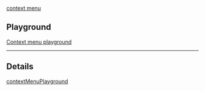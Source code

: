 [context menu](def://?inline)

## Playground

[Context menu playground](actualize:///cookbook/menu/context/playground)

---

## Details

[contextMenuPlayground](example://)
